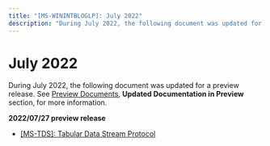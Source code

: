 ```yaml
---
title: "[MS-WININTBLOGLP]: July 2022"
description: "During July 2022, the following document was updated for a preview release. See Preview Documents, Updated Documentation in Preview section, for"
---
```


# July 2022

<p>During July 2022, the following
document was updated for a preview release. See <span><a href="https://docs.microsoft.com/en-us/openspecs/windows_protocols/ms-winprotlp/8a9c667b-2825-46a8-8066-a80681233c33">Preview
Documents</a></span>, <b>Updated
Documentation in Preview </b>section,<b> </b>for
more information. </p>
<p><b>2022/07/27 preview
release</b></p>
<ul><li><p><span><span><span>  
</span></span></span><span><a href="https://winprotocoldoc.blob.core.windows.net/productionwindowsarchives/MS-TDS/%5bMS-TDS%5d-220727-diff.pdf">[MS-TDS]:
Tabular Data Stream Protocol</a></span></p>
</li></ul>
                